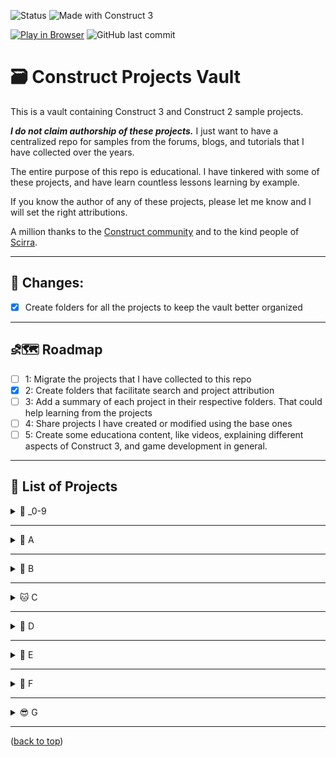 <a id="readme-top"></a>

![Status](https://img.shields.io/badge/status-under--development-yellow)
![Made with Construct 3](https://img.shields.io/badge/built%20with-Construct%203-blue?logo=construct3)

[![Play in Browser](https://img.shields.io/badge/Play--Now-Browser-green?logo=google-chrome&logoColor=white)](https://<your-username>.github.io/WordGame/)
![GitHub last commit](https://img.shields.io/github/last-commit/hielo777/ConstructVault)

# 🗃️ Construct Projects Vault

This is a vault containing Construct 3 and Construct 2 sample projects.

***I do not claim authorship of these projects.***  I just want to have a centralized repo for  samples from the forums, blogs, and tutorials that I have collected over the years.

The entire purpose of this repo is educational. I have tinkered with some of these projects, and have learn countless lessons learning by example.

If you know the author of any of these projects, please let me know and I will set the right attributions.

A million thanks to the [Construct community](https://www.construct.net/en/forum) and to the kind people of [Scirra](https://www.construct.net/en).

***

## 🔀 Changes:
- [x] Create folders for all the projects to keep the vault better organized

***

## ⛐🗺️ Roadmap

- [ ] 1: Migrate the projects that I have collected to this repo
- [x] 2: Create folders that facilitate search and project attribution
- [ ] 3: Add a summary of each project in their respective folders. That could help learning from the projects
- [ ] 4: Share projects I have created or modified using the base ones
- [ ] 5: Create some educationa content, like videos, explaining different aspects of Construct 3, and game development in general.

***

## 📝 List of Projects

<details>
<summary> 🔢 _0-9</summary>

- _Generate-Level-Map-Loop.c3p
- _Grenade-top-view-r379.c3p
- _Laser-Gun-r3682.c3p
- _Move-2-player-Rope-r4162.c3p
- _Rotate-Object-r3682.c3p
- _Spawn-Tower-Final.c3p
- _Warp-Hero-RPG-Sample.c3p
- _Weapon-Orbit-r397.c3p
- 2d3dcam (3).c3p
- 2d3dcam_Test (1).c3p
- 2d3dcam_Test.c3p
- 3D Shooter with mouse.c3p
- 3D Shooter without mouse.c3p
- 3d_box_and_wedge_collsion_response (1).c3p
- 3d_box_and_wedge_collsion_response.c3p
- 3d_card_flip.c3p
- 3dobjectwalking.c3p
- 8Direction_Gamepad.c3p
- 1999Carolina_SF.c3p

<p align="right">(<a href="#readme-top">back to top</a>)</p>
</details>

***

<details>
<summary>🍎 A</summary>

- arch_3dmesh.c3p
- arrayVariables.c3p
- ASCII_Art.c3p
- audio-worklets.c3p
- AutoFill_collisionMap.c3p

<p align="right">(<a href="#readme-top">back to top</a>)</p>
</details>

***

<details>
<summary>🏀 B</summary>

- Battle ship.c3p
- BendSprite.c3p
- bezier.c3p
- biters (1).c3p
- biters.c3p
- BitmapToTilemap.c3p
- BlockPuzzle2.c3p
- BitmapToTilemap v02.c3p
- boulderDash2.c3p
- BOX_switch_position.c3p

<p align="right">(<a href="#readme-top">back to top</a>)</p>
</details>

***

<details>
<summary>🐱 C</summary>

- Canvas_FloodFill.c3p
- Car lanes.c3p
- cardflip.c3p
- CardGame2PlayersC3.c3p
- carrace.c3p
- ceilingSlopes.c3p
- CentralRandomIsland.c3p
- chain_stiffness.c3p
- ChainLightning.c3p
- Color.c3p
- ColorOverlay2.c3p
- ColorPickerTextbox.c3p
- ContainersAndFamilies.c3p
- Copy of Dino Turret.c3p
- cube_roll.c3p
- CurvedWires.c3p
- CutImage_JigsawPuzzle.c3p
- cycle_through_family.c3p

<p align="right">(<a href="#readme-top">back to top</a>)</p>
</details>

***

<details>
<summary>🐶 D</summary>

- dead worlds without the chatgpt stuff.c3p
- dead worlds.c3p
- DISCO VOLADOR.c3p
- DrawPathAndMoveAlongIt (1).c3p
- DrawPathAndMoveAlongIt.c3p
- DungeonWallMarkers-Map Flooding.c3p

<p align="right">(<a href="#readme-top">back to top</a>)</p>
</details>

***

<details>
<summary>🐘 E</summary>

- Easy_EnemyChase_Example (1).c3p
- Easy_EnemyChase_Example.c3p
- ExpandingImageTrick.c3p
- external_lib_issue (1).c3p
- external_lib_issue.c3p

<p align="right">(<a href="#readme-top">back to top</a>)</p>
</details>

***

<details>
<summary>🌸 F</summary>

- family_order_byType.c3p
- fast-radial-progress-bar-demo.c3p
- FillTheBlankWord-Fill in the blank.c3p
- find_room_name.c3p
- fish_maybe.c3p
- flock_02.c3p
- flock.c3p
- floor_mirror.c3p
- Fog of War (RTS game).c3p
- FollowSnake.c3p
- FPS_Controller_Episode1_Example.c3p
- FramingEffectsAndZoom.c3p
- frontline_w_effects.c3p

<p align="right">(<a href="#readme-top">back to top</a>)</p>
</details>

***

<details>
<summary>😎 G</summary>

- Gearbox (1).c3p
- Gearbox.c3p
- grab the stick.c3p

<p align="right">(<a href="#readme-top">back to top</a>)</p>
</details>

***

<!--
<details>
<summary>🏠 H</summary>

<p align="right">(<a href="#readme-top">back to top</a>)</p>
</details>

***

<details>
<summary>🍦 I</summary>

<p align="right">(<a href="#readme-top">back to top</a>)</p>
</details>

***

<details>
<summary>🐆 J</summary>

<p align="right">(<a href="#readme-top">back to top</a>)</p>
</details>

***

<details>
<summary>🪁 K</summary>

<p align="right">(<a href="#readme-top">back to top</a>)</p>
</details>

***

<details>
<summary>🦁 L</summary>

<p align="right">(<a href="#readme-top">back to top</a>)</p>
</details>

***

<details>
<summary>🐒 M</summary>

<p align="right">(<a href="#readme-top">back to top</a>)</p>
</details>

***

<details>
<summary>🪺 N</summary>

<p align="right">(<a href="#readme-top">back to top</a>)</p>
</details>

***

<details>
<summary>🍊 O</summary>

<p align="right">(<a href="#readme-top">back to top</a>)</p>
</details>

***

<details>
<summary>🐷 P</summary>

<p align="right">(<a href="#readme-top">back to top</a>)</p>
</details>

***

<details>
<summary>👸🏻 Q</summary>

<p align="right">(<a href="#readme-top">back to top</a>)</p>
</details>

***

<details>
<summary>🤖 R</summary>

<p align="right">(<a href="#readme-top">back to top</a>)</p>
</details>

***

<details>
<summary>☀️ S</summary>

<p align="right">(<a href="#readme-top">back to top</a>)</p>
</details>

***

<details>
<summary>🌳 T</summary>

<p align="right">(<a href="#readme-top">back to top</a>)</p>
</details>

***

<details>
<summary>☂️ U</summary>

<p align="right">(<a href="#readme-top">back to top</a>)</p>
</details>

***

<details>
<summary>🎻 V</summary>

<p align="right">(<a href="#readme-top">back to top</a>)</p>
</details>

***

<details>
<summary>⏱️ W</summary>

<p align="right">(<a href="#readme-top">back to top</a>)</p>
</details>

***

<details>
<summary>🩻 X</summary>

<p align="right">(<a href="#readme-top">back to top</a>)</p>
</details>

***

<details>
<summary>🧶 Y</summary>

<p align="right">(<a href="#readme-top">back to top</a>)</p>
</details>

***

<details>
<summary>🦓 Z</summary>

<p align="right">(<a href="#readme-top">back to top</a>)</p>
</details>

***
-->

<p align="left">(<a href="#readme-top">back to top</a>)</p>
